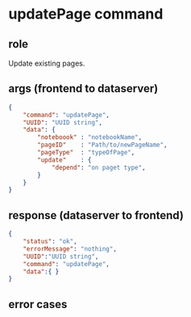 # updatePage command
## role
 Update existing pages.

## args (frontend to dataserver)
```json
{
    "command": "updatePage",
    "UUID": "UUID string",
    "data": {
        "noteboook" : "notebookName",
        "pageID"    : "Path/to/newPageName",
        "pageType"  : "typeOfPage",
        "update"    : {
            "depend": "on paget type",
        }
    }
}
```

## response (dataserver to frontend)
```json
{
    "status": "ok",
    "errorMessage": "nothing",
    "UUID":"UUID string",
    "command": "updatePage",
    "data":{ }
}
```

## error cases



